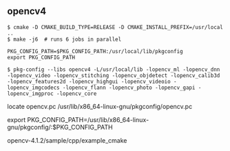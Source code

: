 ## opencv4
    $ cmake -D CMAKE_BUILD_TYPE=RELEASE -D CMAKE_INSTALL_PREFIX=/usr/local ..
    $ make -j6 	# runs 6 jobs in parallel
    
    PKG_CONFIG_PATH=$PKG_CONFIG_PATH:/usr/local/lib/pkgconfig
    export PKG_CONFIG_PATH
   
    $ pkg-config --libs opencv4 -L/usr/local/lib -lopencv_ml -lopencv_dnn -lopencv_video -lopencv_stitching -lopencv_objdetect -lopencv_calib3d -lopencv_features2d -lopencv_highgui -lopencv_videoio -lopencv_imgcodecs -lopencv_flann -lopencv_photo -lopencv_gapi -lopencv_imgproc -lopencv_core


 locate opencv.pc
 /usr/lib/x86_64-linux-gnu/pkgconfig/opencv.pc
 
  export PKG_CONFIG_PATH=/usr/lib/x86_64-linux-gnu/pkgconfig/:$PKG_CONFIG_PATH

 opencv-4.1.2/sample/cpp/example_cmake 


